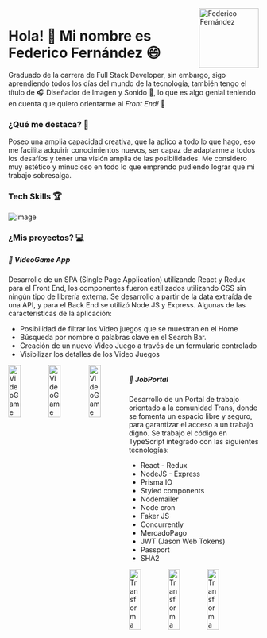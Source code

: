 <img width=120px align="right" src=https://user-images.githubusercontent.com/86571084/149678632-d69b2ab0-19da-460a-82e3-293d968f624a.png alt='Federico Fernández'>

# Hola! 👋 Mi nombre es Federico Fernández 😄

Graduado de la carrera de Full Stack Developer, sin embargo, sigo aprendiendo todos los días del mundo de la tecnología, también tengo el título de 🎧 Diseñador de Imagen y Sonido 🎥, lo que es algo genial teniendo en cuenta que quiero orientarme al _Front End!_ 🌠

### ¿Qué me destaca? 🏅

Poseo una amplia capacidad creativa, que la aplico a todo lo que hago, eso me facilita adquirir conocimientos nuevos, ser capaz de adaptarme a todos los desafíos y tener una visión amplia de las posibilidades. Me considero muy estético y minucioso en todo lo que emprendo pudiendo lograr que mi trabajo sobresalga.

### Tech Skills 🏆

![image](https://user-images.githubusercontent.com/86571084/149678060-9d3cf5c9-bc5e-46d0-900d-0382e97d6a14.png)

### ¿Mis proyectos? 💻

##### 👾 VideoGame App

Desarrollo de un SPA (Single Page Application) utilizando React y Redux para el Front End, los componentes fueron estilizados utilizando CSS sin ningún tipo de librería externa. Se desarrollo a partir de la data extraída de una API, y para el Back End se utilizó Node JS y Express. Algunas de las características de la aplicación:
- Posibilidad de filtrar los Video juegos que se muestran en el Home
- Búsqueda por nombre o palabras clave en el Search Bar.
- Creación de un nuevo Video Juego a través de un formulario controlado
- Visibilizar los detalles de los Video Juegos

<div style="display: flex">
<img width=30.3% src=https://user-images.githubusercontent.com/86571084/149676832-67557379-8519-40b6-87de-4dbe726671dc.png alt='VideoGame'>
<img width=30% src=https://user-images.githubusercontent.com/86571084/149676974-37bb84ab-fe48-4eef-a5f1-476bedb34fa8.png alt='VideoGame'>
<img width=30% src=https://user-images.githubusercontent.com/86571084/149677248-30ee6d85-29cb-4636-9ed4-9f035f5d6ff2.png alt='VideoGame'>
<div/>

  

##### 💼 JobPortal

Desarrollo de un Portal de trabajo orientado a la comunidad Trans, donde se fomenta un espacio libre y seguro, para garantizar el acceso a un trabajo digno. Se trabajo el código en TypeScript integrado con las siguientes tecnologías:
  - React - Redux
  - NodeJS - Express
  - Prisma IO
  - Styled components
  - Nodemailer
  - Node cron
  - Faker JS
  - Concurrently
  - MercadoPago
  - JWT (Jason Web Tokens)
  - Passport
  - SHA2
  
<div style="display: flex">
<img width=30.3% src=https://user-images.githubusercontent.com/86571084/154174566-fcb75746-9a08-4ef7-a7d7-7cf2fd5ea8cb.png alt='Transforma'>
<img width=30% src=https://user-images.githubusercontent.com/86571084/154174659-dbc24037-e03b-4409-a54a-9632b19b1d50.png alt='Transforma'>
<img width=30% src=https://user-images.githubusercontent.com/86571084/154174703-642b659a-6033-4daf-9628-b95cf28aa172.png alt='Transforma'>
<div/>

